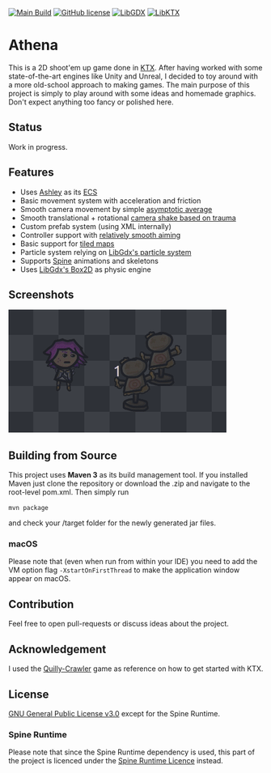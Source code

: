 [![Main Build](https://img.shields.io/github/workflow/status/theovier/athena/Kotlin%20CI%20with%20Maven?label=Main)](https://github.com/theovier/athena/actions)
[![GitHub license](https://img.shields.io/github/license/theovier/athena)](https://github.com/theovier/athena/blob/main/COPYING)
[![LibGDX](https://img.shields.io/badge/LibGDX-1.10.0-red.svg)](https://github.com/libgdx/libgdx)
[![LibKTX](https://img.shields.io/badge/LibKTX-1.10.0--b1-red.svg)](https://github.com/libktx/ktx)

# Athena
This is a 2D shoot'em up game done in [KTX](https://github.com/libktx/ktx).
After having worked with some state-of-the-art engines like Unity and Unreal, I decided to toy around with a more old-school approach to making games.
The main purpose of this project is simply to play around with some ideas and homemade graphics.
Don't expect anything too fancy or polished here.

## Status
Work in progress.

## Features
- Uses [Ashley](https://github.com/libktx/ktx/tree/master/ashley) as its [ECS](https://en.wikipedia.org/wiki/Entity_component_system)
- Basic movement system with acceleration and friction
- Smooth camera movement by simple [asymptotic average](https://www.youtube.com/watch?v=tu-Qe66AvtY&t)
- Smooth translational + rotational [camera shake based on trauma](https://www.youtube.com/watch?v=tu-Qe66AvtY&t)
- Custom prefab system (using XML internally)
- Controller support with [relatively smooth aiming](https://www.gamasutra.com/blogs/MarkVenturelli/20150817/251387/Everything_I_Learned_About_DualStick_Shooter_Controls.php)
- Basic support for [tiled maps](https://github.com/libktx/ktx/tree/master/tiled)
- Particle system relying on [LibGdx's particle system](https://github.com/libgdx/libgdx/wiki/2D-ParticleEffects)
- Supports [Spine](http://de.esotericsoftware.com/) animations and skeletons
- Uses [LibGdx's Box2D](https://github.com/libgdx/libgdx/wiki/Box2d) as physic engine

## Screenshots
![screenshot_001](screenshots/screenshot_002.gif)

## Building from Source
This project uses **Maven 3** as its build management tool.
If you installed Maven just clone the repository or download the .zip and navigate to the root-level pom.xml.
Then simply run

```
mvn package
```

and check your /target folder for the newly generated jar files.

### macOS
Please note that (even when run from within your IDE) you need to add the VM option flag `-XstartOnFirstThread`
to make the application window appear on macOS.

## Contribution
Feel free to open pull-requests or discuss ideas about the project.

## Acknowledgement
I used the [Quilly-Crawler](https://github.com/Quillraven/Quilly-Crawler) game as reference on how to get started with KTX.

## License
[GNU General Public License v3.0](https://choosealicense.com/licenses/gpl-3.0/#) except for the Spine Runtime.

### Spine Runtime
Please note that since the Spine Runtime dependency is used, this part of the project is licenced under the [Spine Runtime Licence](https://github.com/EsotericSoftware/spine-runtimes/blob/4.0/LICENSE) instead.